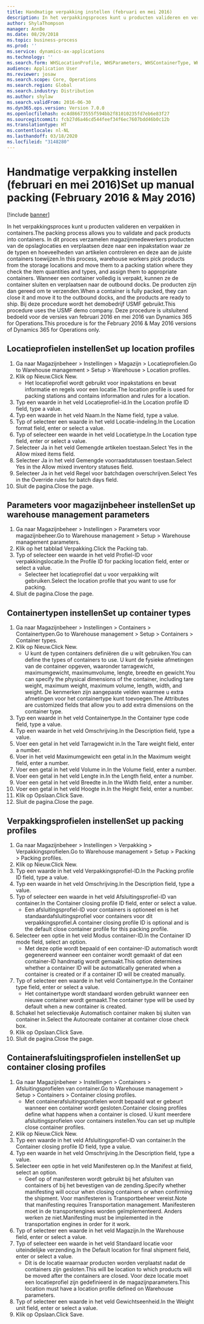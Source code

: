 ```yaml
---
title: Handmatige verpakking instellen (februari en mei 2016)
description: In het verpakkingsproces kunt u producten valideren en verpakken in containers.
author: ShylaThompson
manager: AnnBe
ms.date: 08/29/2018
ms.topic: business-process
ms.prod: ''
ms.service: dynamics-ax-applications
ms.technology: ''
ms.search.form: WHSLocationProfile, WHSParameters, WHSContainerType, WHSPackProfile, WHSCloseContainerProfile, InventLocationIdLookup, UnitOfMeasureLookup
audience: Application User
ms.reviewer: josaw
ms.search.scope: Core, Operations
ms.search.region: Global
ms.search.industry: Distribution
ms.author: shylaw
ms.search.validFrom: 2016-06-30
ms.dyn365.ops.version: Version 7.0.0
ms.openlocfilehash: ec4d86673555f594bb2f81010235fd7eb6e83f27
ms.sourcegitcommit: fcb27d6a46cd544feef34f6ec7607bdd46b0c12b
ms.translationtype: HT
ms.contentlocale: nl-NL
ms.lasthandoff: 03/18/2020
ms.locfileid: "3148280"
---
```

# <a name="set-up-manual-packing-february-2016--may-2016"></a><span data-ttu-id="94fec-103">Handmatige verpakking instellen (februari en mei 2016)</span><span class="sxs-lookup"><span data-stu-id="94fec-103">Set up manual packing (February 2016 & May 2016)</span></span>

[!include [banner](../../includes/banner.md)]

<span data-ttu-id="94fec-104">In het verpakkingsproces kunt u producten valideren en verpakken in containers.</span><span class="sxs-lookup"><span data-stu-id="94fec-104">The packing process allows you to validate and pack products into containers.</span></span> <span data-ttu-id="94fec-105">In dit proces verzamelen magazijnmedewerkers producten van de opslaglocaties en verplaatsen deze naar een inpakstation waar ze de typen en hoeveelheden van artikelen controleren en deze aan de juiste containers toewijzen.</span><span class="sxs-lookup"><span data-stu-id="94fec-105">In this process, warehouse workers pick products from the storage locations and move them to a packing station where they check the item quantities and types, and assign them to appropriate containers.</span></span> <span data-ttu-id="94fec-106">Wanneer een container volledig is verpakt, kunnen ze de container sluiten en verplaatsen naar de outbound docks. De producten zijn dan gereed om te verzenden.</span><span class="sxs-lookup"><span data-stu-id="94fec-106">When a container is fully packed, they can close it and move it to the outbound docks, and the products are ready to ship.</span></span> <span data-ttu-id="94fec-107">Bij deze procedure wordt het demobedrijf USMF gebruikt.</span><span class="sxs-lookup"><span data-stu-id="94fec-107">This procedure uses the USMF demo company.</span></span> <span data-ttu-id="94fec-108">Deze procedure is uitsluitend bedoeld voor de versies van februari 2016 en mei 2016 van Dynamics 365 for Operations.</span><span class="sxs-lookup"><span data-stu-id="94fec-108">This procedure is for the February 2016 & May 2016 versions of Dynamics 365 for Operations only.</span></span>


## <a name="set-up-location-profiles"></a><span data-ttu-id="94fec-109">Locatieprofielen instellen</span><span class="sxs-lookup"><span data-stu-id="94fec-109">Set up location profiles</span></span>
1. <span data-ttu-id="94fec-110">Ga naar Magazijnbeheer > Instellingen > Magazijn > Locatieprofielen.</span><span class="sxs-lookup"><span data-stu-id="94fec-110">Go to Warehouse management > Setup > Warehouse > Location profiles.</span></span>
2. <span data-ttu-id="94fec-111">Klik op Nieuw.</span><span class="sxs-lookup"><span data-stu-id="94fec-111">Click New.</span></span>
    * <span data-ttu-id="94fec-112">Het locatieprofiel wordt gebruikt voor inpakstations en bevat informatie en regels voor een locatie.</span><span class="sxs-lookup"><span data-stu-id="94fec-112">The location profile is used for packing stations and contains information and rules for a location.</span></span>  
3. <span data-ttu-id="94fec-113">Typ een waarde in het veld Locatieprofiel-id.</span><span class="sxs-lookup"><span data-stu-id="94fec-113">In the Location profile ID field, type a value.</span></span>
4. <span data-ttu-id="94fec-114">Typ een waarde in het veld Naam.</span><span class="sxs-lookup"><span data-stu-id="94fec-114">In the Name field, type a value.</span></span>
5. <span data-ttu-id="94fec-115">Typ of selecteer een waarde in het veld Locatie-indeling.</span><span class="sxs-lookup"><span data-stu-id="94fec-115">In the Location format field, enter or select a value.</span></span>
6. <span data-ttu-id="94fec-116">Typ of selecteer een waarde in het veld Locatietype.</span><span class="sxs-lookup"><span data-stu-id="94fec-116">In the Location type field, enter or select a value.</span></span>
7. <span data-ttu-id="94fec-117">Selecteer Ja in het veld Gemengde artikelen toestaan.</span><span class="sxs-lookup"><span data-stu-id="94fec-117">Select Yes in the Allow mixed items field.</span></span>
8. <span data-ttu-id="94fec-118">Selecteer Ja in het veld Gemengde voorraadstatussen toestaan.</span><span class="sxs-lookup"><span data-stu-id="94fec-118">Select Yes in the Allow mixed  inventory statuses field.</span></span>
9. <span data-ttu-id="94fec-119">Selecteer Ja in het veld Regel voor batchdagen overschrijven.</span><span class="sxs-lookup"><span data-stu-id="94fec-119">Select Yes in the Override rules for batch days field.</span></span>
10. <span data-ttu-id="94fec-120">Sluit de pagina.</span><span class="sxs-lookup"><span data-stu-id="94fec-120">Close the page.</span></span>

## <a name="set-up-warehouse-management-parameters"></a><span data-ttu-id="94fec-121">Parameters voor magazijnbeheer instellen</span><span class="sxs-lookup"><span data-stu-id="94fec-121">Set up warehouse management parameters</span></span> 
1. <span data-ttu-id="94fec-122">Ga naar Magazijnbeheer > Instellingen > Parameters voor magazijnbeheer.</span><span class="sxs-lookup"><span data-stu-id="94fec-122">Go to Warehouse management > Setup > Warehouse management parameters.</span></span>
2. <span data-ttu-id="94fec-123">Klik op het tabblad Verpakking.</span><span class="sxs-lookup"><span data-stu-id="94fec-123">Click the Packing tab.</span></span>
3. <span data-ttu-id="94fec-124">Typ of selecteer een waarde in het veld Profiel-ID voor verpakkingslocatie.</span><span class="sxs-lookup"><span data-stu-id="94fec-124">In the Profile ID for packing location field, enter or select a value.</span></span>
    * <span data-ttu-id="94fec-125">Selecteer het locatieprofiel dat u voor verpakking wilt gebruiken.</span><span class="sxs-lookup"><span data-stu-id="94fec-125">Select the location profile that you want to use for packing.</span></span>  
4. <span data-ttu-id="94fec-126">Sluit de pagina.</span><span class="sxs-lookup"><span data-stu-id="94fec-126">Close the page.</span></span>

## <a name="set-up-container-types"></a><span data-ttu-id="94fec-127">Containertypen instellen</span><span class="sxs-lookup"><span data-stu-id="94fec-127">Set up container types</span></span>
1. <span data-ttu-id="94fec-128">Ga naar Magazijnbeheer > Instellingen > Containers > Containertypen.</span><span class="sxs-lookup"><span data-stu-id="94fec-128">Go to Warehouse management > Setup > Containers > Container types.</span></span>
2. <span data-ttu-id="94fec-129">Klik op Nieuw.</span><span class="sxs-lookup"><span data-stu-id="94fec-129">Click New.</span></span>
    * <span data-ttu-id="94fec-130">U kunt de typen containers definiëren die u wilt gebruiken.</span><span class="sxs-lookup"><span data-stu-id="94fec-130">You can define the types of containers to use.</span></span> <span data-ttu-id="94fec-131">U kunt de fysieke afmetingen van de container opgeven, waaronder tarragewicht, maximumgewicht, maximumvolume, lengte, breedte en gewicht.</span><span class="sxs-lookup"><span data-stu-id="94fec-131">You can specify the physical dimensions of the container, including tare weight, maximum weight, maximum volume, length, width, and weight.</span></span>  <span data-ttu-id="94fec-132">De kenmerken zijn aangepaste velden waarmee u extra afmetingen voor het containertype kunt toevoegen.</span><span class="sxs-lookup"><span data-stu-id="94fec-132">The Attributes are customized fields that allow you to add extra dimensions on the container type.</span></span>     
3. <span data-ttu-id="94fec-133">Typ een waarde in het veld Containertype.</span><span class="sxs-lookup"><span data-stu-id="94fec-133">In the Container type code field, type a value.</span></span>
4. <span data-ttu-id="94fec-134">Typ een waarde in het veld Omschrijving.</span><span class="sxs-lookup"><span data-stu-id="94fec-134">In the Description field, type a value.</span></span>
5. <span data-ttu-id="94fec-135">Voer een getal in het veld Tarragewicht in.</span><span class="sxs-lookup"><span data-stu-id="94fec-135">In the Tare weight field, enter a number.</span></span>
6. <span data-ttu-id="94fec-136">Voer in het veld Maximumgewicht een getal in.</span><span class="sxs-lookup"><span data-stu-id="94fec-136">In the Maximum weight field, enter a number.</span></span>
7. <span data-ttu-id="94fec-137">Voer een getal in het veld Volume in.</span><span class="sxs-lookup"><span data-stu-id="94fec-137">In the Volume field, enter a number.</span></span>
8. <span data-ttu-id="94fec-138">Voer een getal in het veld Lengte in.</span><span class="sxs-lookup"><span data-stu-id="94fec-138">In the Length field, enter a number.</span></span>
9. <span data-ttu-id="94fec-139">Voer een getal in het veld Breedte in.</span><span class="sxs-lookup"><span data-stu-id="94fec-139">In the Width field, enter a number.</span></span>
10. <span data-ttu-id="94fec-140">Voer een getal in het veld Hoogte in.</span><span class="sxs-lookup"><span data-stu-id="94fec-140">In the Height field, enter a number.</span></span>
11. <span data-ttu-id="94fec-141">Klik op Opslaan.</span><span class="sxs-lookup"><span data-stu-id="94fec-141">Click Save.</span></span>
12. <span data-ttu-id="94fec-142">Sluit de pagina.</span><span class="sxs-lookup"><span data-stu-id="94fec-142">Close the page.</span></span>

## <a name="set-up-packing-profiles"></a><span data-ttu-id="94fec-143">Verpakkingsprofielen instellen</span><span class="sxs-lookup"><span data-stu-id="94fec-143">Set up packing profiles</span></span>
1. <span data-ttu-id="94fec-144">Ga naar Magazijnbeheer > Instellingen > Verpakking > Verpakkingsprofielen.</span><span class="sxs-lookup"><span data-stu-id="94fec-144">Go to Warehouse management > Setup > Packing > Packing profiles.</span></span>
2. <span data-ttu-id="94fec-145">Klik op Nieuw.</span><span class="sxs-lookup"><span data-stu-id="94fec-145">Click New.</span></span>
3. <span data-ttu-id="94fec-146">Typ een waarde in het veld Verpakkingsprofiel-ID.</span><span class="sxs-lookup"><span data-stu-id="94fec-146">In the Packing profile ID field, type a value.</span></span>
4. <span data-ttu-id="94fec-147">Typ een waarde in het veld Omschrijving.</span><span class="sxs-lookup"><span data-stu-id="94fec-147">In the Description field, type a value.</span></span>
5. <span data-ttu-id="94fec-148">Typ of selecteer een waarde in het veld Afsluitingsprofiel-ID van container.</span><span class="sxs-lookup"><span data-stu-id="94fec-148">In the Container closing profile ID field, enter or select a value.</span></span>
    * <span data-ttu-id="94fec-149">Een afsluitingsprofiel-ID voor containers is optioneel en is het standaardafsluitingsprofiel voor containers voor dit verpakkingsprofiel.</span><span class="sxs-lookup"><span data-stu-id="94fec-149">A container closing profile ID is optional and is the default close container profile for this packing profile.</span></span>  
6. <span data-ttu-id="94fec-150">Selecteer een optie in het veld Modus container-ID.</span><span class="sxs-lookup"><span data-stu-id="94fec-150">In the Container ID mode field, select an option.</span></span>
    * <span data-ttu-id="94fec-151">Met deze optie wordt bepaald of een container-ID automatisch wordt gegenereerd wanneer een container wordt gemaakt of dat een container-ID handmatig wordt gemaakt.</span><span class="sxs-lookup"><span data-stu-id="94fec-151">This option determines whether a container ID will be automatically generated when a container is created or if a container ID will be created manually.</span></span>  
7. <span data-ttu-id="94fec-152">Typ of selecteer een waarde in het veld Containertype.</span><span class="sxs-lookup"><span data-stu-id="94fec-152">In the Container type field, enter or select a value.</span></span>
    * <span data-ttu-id="94fec-153">Het containertype wordt standaard worden gebruikt wanneer een nieuwe container wordt gemaakt.</span><span class="sxs-lookup"><span data-stu-id="94fec-153">The container type will be used by default when a new container is created.</span></span>  
8. <span data-ttu-id="94fec-154">Schakel het selectievakje Automatisch container maken bij sluiten van container in.</span><span class="sxs-lookup"><span data-stu-id="94fec-154">Select the Autocreate container at container close check box.</span></span>
9. <span data-ttu-id="94fec-155">Klik op Opslaan.</span><span class="sxs-lookup"><span data-stu-id="94fec-155">Click Save.</span></span>
10. <span data-ttu-id="94fec-156">Sluit de pagina.</span><span class="sxs-lookup"><span data-stu-id="94fec-156">Close the page.</span></span>

## <a name="set-up-container-closing-profiles"></a><span data-ttu-id="94fec-157">Containerafsluitingsprofielen instellen</span><span class="sxs-lookup"><span data-stu-id="94fec-157">Set up container closing profiles</span></span>
1. <span data-ttu-id="94fec-158">Ga naar Magazijnbeheer > Instellingen > Containers > Afsluitingsprofielen van container.</span><span class="sxs-lookup"><span data-stu-id="94fec-158">Go to Warehouse management > Setup > Containers > Container closing profiles.</span></span>
    * <span data-ttu-id="94fec-159">Met containerafsluitingsprofielen wordt bepaald wat er gebeurt wanneer een container wordt gesloten.</span><span class="sxs-lookup"><span data-stu-id="94fec-159">Container closing profiles define what happens when a container is closed.</span></span> <span data-ttu-id="94fec-160">U kunt meerdere afsluitingsprofielen voor containers instellen.</span><span class="sxs-lookup"><span data-stu-id="94fec-160">You can set up multiple close container profiles.</span></span>       
2. <span data-ttu-id="94fec-161">Klik op Nieuw.</span><span class="sxs-lookup"><span data-stu-id="94fec-161">Click New.</span></span>
3. <span data-ttu-id="94fec-162">Typ een waarde in het veld Afsluitingsprofiel-ID van container.</span><span class="sxs-lookup"><span data-stu-id="94fec-162">In the Container closing profile ID field, type a value.</span></span>
4. <span data-ttu-id="94fec-163">Typ een waarde in het veld Omschrijving.</span><span class="sxs-lookup"><span data-stu-id="94fec-163">In the Description field, type a value.</span></span>
5. <span data-ttu-id="94fec-164">Selecteer een optie in het veld Manifesteren op.</span><span class="sxs-lookup"><span data-stu-id="94fec-164">In the Manifest at field, select an option.</span></span>
    * <span data-ttu-id="94fec-165">Geef op of manifesteren wordt gebruikt bij het afsluiten van containers of bij het bevestigen van de zending.</span><span class="sxs-lookup"><span data-stu-id="94fec-165">Specify whether manifesting will occur when closing containers or when confirming the shipment.</span></span> <span data-ttu-id="94fec-166">Voor manifesteren is Transportbeheer vereist.</span><span class="sxs-lookup"><span data-stu-id="94fec-166">Note that manifesting requires Transportation management.</span></span> <span data-ttu-id="94fec-167">Manifesteren moet in de transportengines worden geïmplementeerd. Anders werken ze niet.</span><span class="sxs-lookup"><span data-stu-id="94fec-167">Manifesting must be implemented in the transportation engines in order for it work.</span></span>  
6. <span data-ttu-id="94fec-168">Typ of selecteer een waarde in het veld Magazijn.</span><span class="sxs-lookup"><span data-stu-id="94fec-168">In the Warehouse field, enter or select a value.</span></span>
7. <span data-ttu-id="94fec-169">Typ of selecteer een waarde in het veld Standaard locatie voor uiteindelijke verzending.</span><span class="sxs-lookup"><span data-stu-id="94fec-169">In the Default location for final shipment field, enter or select a value.</span></span>
    * <span data-ttu-id="94fec-170">Dit is de locatie waarnaar producten worden verplaatst nadat de containers zijn gesloten.</span><span class="sxs-lookup"><span data-stu-id="94fec-170">This will be location to which products will be moved after the containers are closed.</span></span> <span data-ttu-id="94fec-171">Voor deze locatie moet een locatieprofiel zijn gedefinieerd in de magazijnparameters.</span><span class="sxs-lookup"><span data-stu-id="94fec-171">This location must have a location profile defined on Warehouse parameters.</span></span>  
8. <span data-ttu-id="94fec-172">Typ of selecteer een waarde in het veld Gewichtseenheid.</span><span class="sxs-lookup"><span data-stu-id="94fec-172">In the Weight unit field, enter or select a value.</span></span>
9. <span data-ttu-id="94fec-173">Klik op Opslaan.</span><span class="sxs-lookup"><span data-stu-id="94fec-173">Click Save.</span></span>

